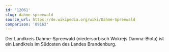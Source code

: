 ```yaml
---
id: '12061'
slug: dahme-spreewald
source_url: https://de.wikipedia.org/wiki/Dahme-Spreewald
comparison: '09162'
---
```


Der Landkreis Dahme-Spreewald (niedersorbisch Wokrejs Damna-Błota) ist ein Landkreis im Südosten des Landes Brandenburg.
